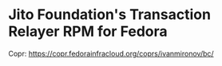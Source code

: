 # Jito Foundation's Transaction Relayer RPM for Fedora

Copr: https://copr.fedorainfracloud.org/coprs/ivanmironov/bc/
